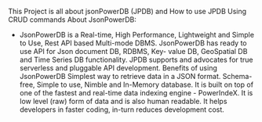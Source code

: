 This  Project is all about  jsonPowerDB (JPDB) and How to use JPDB Using CRUD commands
About JsonPowerDB:
* JsonPowerDB is a Real-time, High Performance, Lightweight and Simple to Use, Rest API based Multi-mode DBMS. JsonPowerDB has ready to use API for Json document DB, RDBMS, Key-     value DB, GeoSpatial DB and Time Series DB functionality. JPDB supports and advocates for true serverless and pluggable API development.
Benefits of using JsonPowerDB
  Simplest way to retrieve data in a JSON format.
  Schema-free, Simple to use, Nimble and In-Memory database.
  It is built on top of one of the fastest and real-time data indexing engine - PowerIndeX.
  It is low level (raw) form of data and is also human readable.
  It helps developers in faster coding, in-turn reduces development cost.
   	
